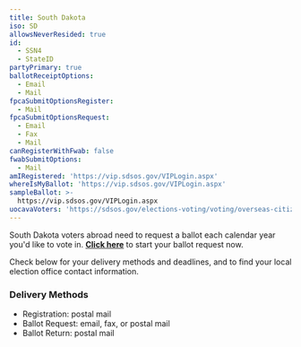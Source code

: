 ```yaml
---
title: South Dakota
iso: SD
allowsNeverResided: true
id:
  - SSN4
  - StateID
partyPrimary: true
ballotReceiptOptions:
  - Email
  - Mail
fpcaSubmitOptionsRegister:
  - Mail
fpcaSubmitOptionsRequest:
  - Email
  - Fax
  - Mail
canRegisterWithFwab: false
fwabSubmitOptions:
  - Mail
amIRegistered: 'https://vip.sdsos.gov/VIPLogin.aspx'
whereIsMyBallot: 'https://vip.sdsos.gov/VIPLogin.aspx'
sampleBallot: >-
  https://vip.sdsos.gov/VIPLogin.aspx
uocavaVoters: 'https://sdsos.gov/elections-voting/voting/overseas-citizen-voter.aspx'
---
```

South Dakota voters abroad need to request a ballot each calendar year you'd like to vote in. [**Click here**](https://www.votefromabroad.org) to start your ballot request now.

Check below for your delivery methods and deadlines, and to find your local election office contact information.

### Delivery Methods

* Registration: postal mail
* Ballot Request: email, fax, or postal mail
* Ballot Return: postal mail

